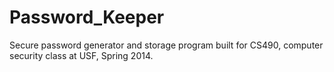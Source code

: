 Password_Keeper
===============

Secure password generator and storage program built for CS490, computer security class at USF, Spring 2014.
